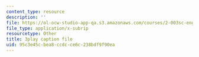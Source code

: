 ```yaml
---
content_type: resource
description: ''
file: https://ol-ocw-studio-app-qa.s3.amazonaws.com/courses/2-003sc-engineering-dynamics-fall-2011/95c3e45cbea8ccdcce6c238bdf9f90ea_tm51lwadMOc.srt
file_type: application/x-subrip
resourcetype: Other
title: 3play caption file
uid: 95c3e45c-bea8-ccdc-ce6c-238bdf9f90ea
---
```


